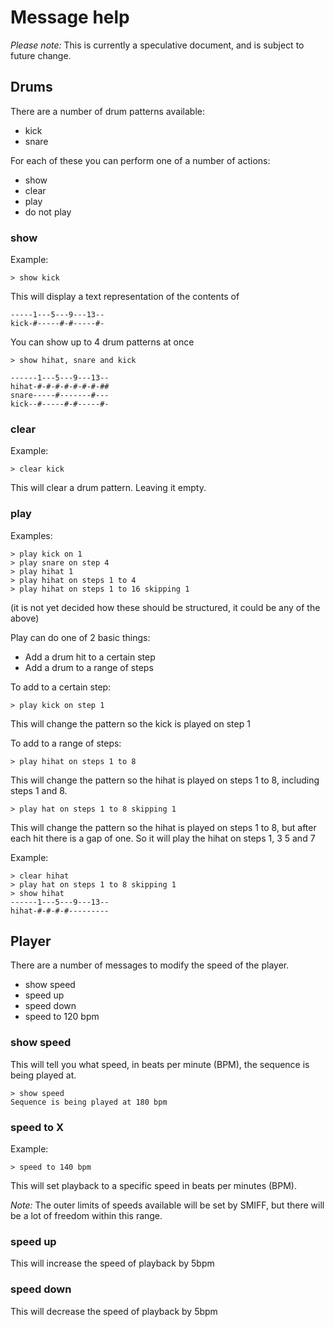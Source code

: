 # Message help

*Please note:* This is currently a speculative document, and is subject to future change.

## Drums

There are a number of drum patterns available:

* kick
* snare

For each of these you can perform one of a number of actions:

* show
* clear
* play
* do not play

### show

Example:

```
> show kick
```

This will display a text representation of the contents of 

```
-----1---5---9---13--     
kick-#-----#-#-----#-
```
You can show up to 4 drum patterns at once

```
> show hihat, snare and kick
```

```
------1---5---9---13-- 
hihat-#-#-#-#-#-#-#-##
snare-----#-------#---
kick--#-----#-#-----#-
```

### clear

Example:

```
> clear kick
```

This will clear a drum pattern. Leaving it empty.

### play

Examples:

```
> play kick on 1
> play snare on step 4
> play hihat 1
> play hihat on steps 1 to 4
> play hihat on steps 1 to 16 skipping 1
```

(it is not yet decided how these should be structured, it could be any of the above)

Play can do one of 2 basic things:

* Add a drum hit to a certain step
* Add a drum to a range of steps

To add to a certain step:

```
> play kick on step 1
```

This will change the pattern so the kick is played on step 1

To add to a range of steps:

```
> play hihat on steps 1 to 8
```

This will change the pattern so the hihat is played on steps 1 to 8, including steps 1 and 8.

```
> play hat on steps 1 to 8 skipping 1
```

This will change the pattern so the hihat is played on steps 1 to 8, but after each hit there is a gap of one. So it will play the hihat on steps 1, 3 5 and 7

Example:

```
> clear hihat
> play hat on steps 1 to 8 skipping 1
> show hihat
------1---5---9---13--
hihat-#-#-#-#---------
```

## Player

There are a number of messages to modify the speed of the player.

* show speed
* speed up
* speed down
* speed to 120 bpm

### show speed

This will tell you what speed, in beats per minute (BPM), the sequence is being played at.

```
> show speed
Sequence is being played at 180 bpm
```

### speed to X

Example:

```
> speed to 140 bpm
```

This will set playback to a specific speed in beats per minutes (BPM).

*Note:* The outer limits of speeds available will be set by SMIFF, but there will be a lot of freedom within this range.

### speed up

This will increase the speed of playback by 5bpm

### speed down 

This will decrease the speed of playback by 5bpm
